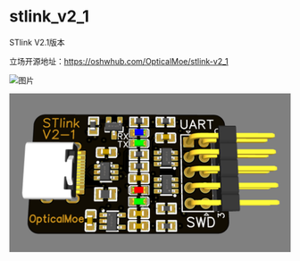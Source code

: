 # stlink_v2_1
STlink V2.1版本

立场开源地址：https://oshwhub.com/OpticalMoe/stlink-v2_1


![图片](stlink_v2_1.png)

![2](3D渲染-正面.jpg)
